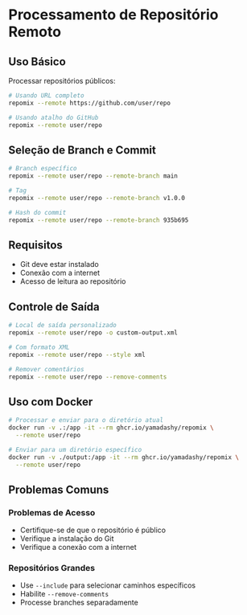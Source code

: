 # Processamento de Repositório Remoto

## Uso Básico

Processar repositórios públicos:
```bash
# Usando URL completo
repomix --remote https://github.com/user/repo

# Usando atalho do GitHub
repomix --remote user/repo
```

## Seleção de Branch e Commit

```bash
# Branch específico
repomix --remote user/repo --remote-branch main

# Tag
repomix --remote user/repo --remote-branch v1.0.0

# Hash do commit
repomix --remote user/repo --remote-branch 935b695
```

## Requisitos

- Git deve estar instalado
- Conexão com a internet
- Acesso de leitura ao repositório

## Controle de Saída

```bash
# Local de saída personalizado
repomix --remote user/repo -o custom-output.xml

# Com formato XML
repomix --remote user/repo --style xml

# Remover comentários
repomix --remote user/repo --remove-comments
```

## Uso com Docker

```bash
# Processar e enviar para o diretório atual
docker run -v .:/app -it --rm ghcr.io/yamadashy/repomix \
  --remote user/repo

# Enviar para um diretório específico
docker run -v ./output:/app -it --rm ghcr.io/yamadashy/repomix \
  --remote user/repo
```

## Problemas Comuns

### Problemas de Acesso
- Certifique-se de que o repositório é público
- Verifique a instalação do Git
- Verifique a conexão com a internet

### Repositórios Grandes
- Use `--include` para selecionar caminhos específicos
- Habilite `--remove-comments`
- Processe branches separadamente
